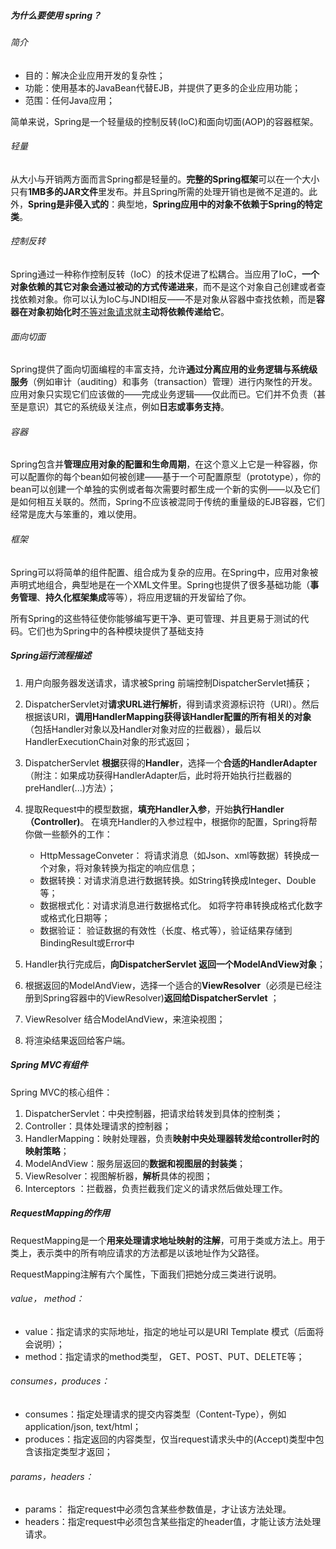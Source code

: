 ##### *为什么要使用 spring？*

###### 简介

- 目的：解决企业应用开发的复杂性；
- 功能：使用基本的JavaBean代替EJB，并提供了更多的企业应用功能；
- 范围：任何Java应用；

简单来说，Spring是一个轻量级的控制反转(IoC)和面向切面(AOP)的容器框架。

###### 轻量

从大小与开销两方面而言Spring都是轻量的。**完整的Spring框架**可以在一个大小只有**1MB多的JAR文件**里发布。并且Spring所需的处理开销也是微不足道的。此外，**Spring是非侵入式的**：典型地，**Spring应用中的对象不依赖于Spring的特定类**。

###### 控制反转

Spring通过一种称作控制反转（IoC）的技术促进了松耦合。当应用了IoC，**一个对象依赖的其它对象会通过被动的方式传递进来**，而不是这个对象自己创建或者查找依赖对象。你可以认为IoC与JNDI相反——不是对象从容器中查找依赖，而是**容器在对象初始化时**<u>不等对象请求</u>就**主动将依赖传递给它**。

###### 面向切面　　

Spring提供了面向切面编程的丰富支持，允许**通过分离应用的业务逻辑与系统级服务**（例如审计（auditing）和事务（transaction）管理）进行内聚性的开发。应用对象只实现它们应该做的——完成业务逻辑——仅此而已。它们并不负责（甚至是意识）其它的系统级关注点，例如**日志或事务支持**。

###### 容器

Spring包含并**管理应用对象的配置和生命周期**，在这个意义上它是一种容器，你可以配置你的每个bean如何被创建——基于一个可配置原型（prototype），你的bean可以创建一个单独的实例或者每次需要时都生成一个新的实例——以及它们是如何相互关联的。然而，Spring不应该被混同于传统的重量级的EJB容器，它们经常是庞大与笨重的，难以使用。

###### 框架

Spring可以将简单的组件配置、组合成为复杂的应用。在Spring中，应用对象被声明式地组合，典型地是在一个XML文件里。Spring也提供了很多基础功能（**事务管理**、**持久化框架集成**等等），将应用逻辑的开发留给了你。

所有Spring的这些特征使你能够编写更干净、更可管理、并且更易于测试的代码。它们也为Spring中的各种模块提供了基础支持



##### *Spring运行流程描述*

1. 用户向服务器发送请求，请求被Spring 前端控制DispatcherServlet捕获；

2. DispatcherServlet对**请求URL进行解析**，得到请求资源标识符（URI）。然后根据该URI，**调用HandlerMapping获得该Handler配置的所有相关的对象**（包括Handler对象以及Handler对象对应的拦截器），最后以HandlerExecutionChain对象的形式返回； 

3. DispatcherServlet **根据**获得的**Handler**，选择一个**合适的HandlerAdapter**（附注：如果成功获得HandlerAdapter后，此时将开始执行拦截器的preHandler(...)方法）；

4. 提取Request中的模型数据，**填充Handler入参**，开始**执行Handler（Controller)**。 在填充Handler的入参过程中，根据你的配置，Spring将帮你做一些额外的工作：
   - HttpMessageConveter： 将请求消息（如Json、xml等数据）转换成一个对象，将对象转换为指定的响应信息；
   - 数据转换：对请求消息进行数据转换。如String转换成Integer、Double等；
   - 数据根式化：对请求消息进行数据格式化。 如将字符串转换成格式化数字或格式化日期等；
   - 数据验证： 验证数据的有效性（长度、格式等），验证结果存储到BindingResult或Error中

5. Handler执行完成后，**向DispatcherServlet 返回一个ModelAndView对象**；

6. 根据返回的ModelAndView，选择一个适合的**ViewResolver**（必须是已经注册到Spring容器中的ViewResolver)**返回给DispatcherServlet** ；

7. ViewResolver 结合ModelAndView，来渲染视图；

8. 将渲染结果返回给客户端。



##### *Spring MVC有组件*

Spring MVC的核心组件：

1. DispatcherServlet：中央控制器，把请求给转发到具体的控制类；
2. Controller：具体处理请求的控制器；
3. HandlerMapping：映射处理器，负责**映射中央处理器转发给controller时的映射策略**；
4. ModelAndView：服务层返回的**数据和视图层的封装类**；
5. ViewResolver：视图解析器，**解析**具体的视图；
6. Interceptors ：拦截器，负责拦截我们定义的请求然后做处理工作。



##### *RequestMapping的作用*

RequestMapping是一个**用来处理请求地址映射的注解**，可用于类或方法上。用于类上，表示类中的所有响应请求的方法都是以该地址作为父路径。

RequestMapping注解有六个属性，下面我们把她分成三类进行说明。

###### value， method：

- value：指定请求的实际地址，指定的地址可以是URI Template 模式（后面将会说明）；
- method：指定请求的method类型， GET、POST、PUT、DELETE等；

###### consumes，produces：

- consumes：指定处理请求的提交内容类型（Content-Type），例如application/json, text/html；
- produces：指定返回的内容类型，仅当request请求头中的(Accept)类型中包含该指定类型才返回；

###### params，headers：

- params： 指定request中必须包含某些参数值是，才让该方法处理。
- headers：指定request中必须包含某些指定的header值，才能让该方法处理请求。

